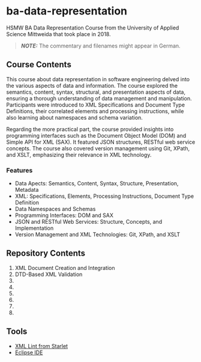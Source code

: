 # ba-data-representation

HSMW BA Data Representation Course from the University of Applied Science Mittweida that took place in 2018.

> **_NOTE:_** The commentary and filenames might appear in German.

## Course Contents

This course about data representation in software engineering delved into the various aspects of data and information. The course explored the semantics, content, syntax, structural, and presentation aspects of data, ensuring a thorough understanding of data management and manipulation. Participants were introduced to XML Specifications and Document Type Definitions, their correlated elements and processing instructions, while also learning about namespaces and schema variation.

Regarding the more practical part, the course provided insights into programming interfaces such as the Document Object Model (DOM) and Simple API for XML (SAX). It featured JSON structures, RESTful web service concepts. The course also covered version management using Git, XPath, and XSLT, emphasizing their relevance in XML technology.

### Features

- Data Apects: Semantics, Content, Syntax, Structure, Presentation, Metadata
- XML: Specifications, Elements, Processing Instructions, Document Type Definition
- Data Namespaces and Schemas
- Programming Interfaces: DOM and SAX
- JSON and RESTful Web Services: Structure, Concepts, and Implementation
- Version Management and XML Technologies: Git, XPath, and XSLT

## Repository Contents

1. XML Document Creation and Integration
2. DTD-Based XML Validation
3.
4.
5.
6.
7.
8.

## Tools

- [XML Lint from Starlet](https://formulae.brew.sh/formula/xmlstarlet)
- [Eclipse IDE](https://www.eclipse.org)
